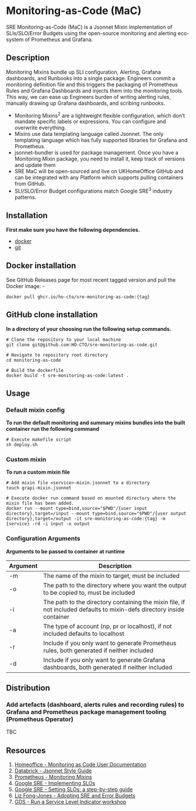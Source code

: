 # Monitoring-as-Code (MaC)

SRE Monitoring-as-Code (MaC) is a Jsonnet Mixin implementation of SLIs/SLO/Error Budgets using the open-source monitoring and alerting eco-system of Prometheus and Grafana. 

## Description

Monitoring Mixins bundle up SLI configuration, Alerting, Grafana dashboards, and Runbooks into a single package. Engineers commit a monitoring definition file and this triggers the packaging of Prometheus Rules and Grafana Dashboards and injects them into the monitoring tools. This way, we can ease up Engineers burden of writing alerting rules, manually drawing up Grafana dashboards, and scribing runbooks.

- Monitoring Mixins<sup>2</sup> are a lightweight flexible configuration, which don’t mandate specific labels or expressions. You can configure and overwrite everything.
- Mixins use data templating language called Jsonnet. The only templating language which has fully supported libraries for Grafana and Prometheus.
- jsonnet-bundler is used for package management. Once you have a Monitoring Mixin package, you need to install it, keep track of versions and update them
- SRE MaC will be open-sourced and live on UKHomeOffice GitHub and can be integrated with any Platform which supports pulling containers from GitHub.
- SLI/SLO/Error Budget configurations match Google SRE<sup>3</sup> industry patterns.

## Installation

**First make sure you have the following dependencies.**

- [docker](https://docs.docker.com)
- [git](https://git-scm.com)

## Docker installation

See GitHub Releases page for most recent tagged version and pull the Docker image: -

`docker pull ghcr.io/ho-cto/sre-monitoring-as-code:{tag}`

## GitHub clone installation

**In a directory of your choosing run the following setup commands.**

```
# Clone the repository to your local machine
git clone git@github.com:HO-CTO/sre-monitoring-as-code.git

# Navigate to repository root directory
cd monitoring-as-code

# Build the dockerfile 
docker build -t sre-monitoring-as-code:latest .
```

## Usage

### Default mixin config 

**To run the default monitoring and summary mixins bundles into the built container run the following command**

```
# Execute makefile script
sh deploy.sh
```

### Custom mixin

**To run a custom mixin file**

```
# Add mixin file <service>-mixin.jsonnet to a directory
touch grapi-mixin.jsonnet

# Execute docker run command based on mounted directory where the mixin file has been added.
docker run --mount type=bind,source="$PWD"/{user input directory},target=/input --mount type=bind,source="$PWD"/{user output directory},target=/output -it sre-monitoring-as-code:{tag} -m {service} -rd -i input -o output
```

### Configuration Arguments

**Arguments to be passed to container at runtime**

| Argument | Description                                                                                                            |
|----------|------------------------------------------------------------------------------------------------------------------------|
| -m       | The name of the mixin to target, must be included                                                                      |
| -o       | The path to the directory where you want the output to be copied to, must be included                                  |
| -i       | The path to the directory containing the mixin file, if not included defaults to mixin-defs directory inside container |
| -a       | The type of account (np, pr or localhost), if not included defaults to localhost                                       |
| -r       | Include if you only want to generate Prometheus rules, both generated if neither included                              |
| -d       | Include if you only want to generate Grafana dashboards, both generated if neither included                            |

## Distribution 

### Add artefacts (dashboard, alerts rules and recording rules) to Grafana and Prometheus package management tooling (Prometheus Operator)

TBC

## Resources

1. [Homeoffice - Monitoring as Code User Documentation](https://ho-cto.github.io/sre-monitoring-as-code/)
2. [Databrick - Jsonnet Style Guide](https://github.com/databricks/jsonnet-style-guide)
3. [Prometheus - Monitoring Mixins](https://monitoring.mixins.dev/)
4. [Google SRE - Implementing SLOs](https://sre.google/workbook/implementing-slos/)
5. [Google SRE - Setting SLOs: a step-by-step guide](https://cloud.google.com/blog/products/management-tools/practical-guide-to-setting-slos)
6. [Liz Fong-Jones - Adopting SRE and Error Budgets](https://youtu.be/7VeU6LnOUms)
7. [GDS - Run a Service Level Indicator workshop](https://gds-way.cloudapps.digital/standards/slis.html#run-a-service-level-indicator-sli-workshop)
